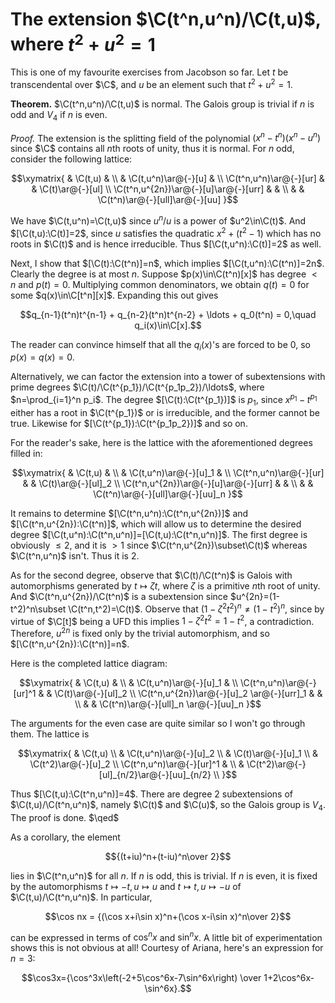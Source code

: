 # The extension $\C(t^n,u^n)/\C(t,u)$, where $t^2+u^2=1$


This is one of my favourite exercises from Jacobson so far. Let $t$ be
transcendental over $\C$, and $u$ be an element such that $t^2+u^2=1$.

**Theorem.** $\C(t^n,u^n)/\C(t,u)$ is normal. The Galois group is
  trivial if $n$ is odd and $V_4$ if $n$ is even.

*Proof.* The extension is the splitting field of the polynomial
 $(x^n-t^n)(x^n-u^n)$ since $\C$ contains all $n$th roots of unity,
 thus it is normal. For $n$ odd, consider the following lattice:

$$\xymatrix{
& \C(t,u) & \\
& \C(t,u^n)\ar@{-}[u] & \\
\C(t^n,u^n)\ar@{-}[ur] & & \C(t)\ar@{-}[ul] \\
\C(t^n,u^{2n})\ar@{-}[u]\ar@{-}[urr] & & \\
& & \C(t^n)\ar@{-}[ull]\ar@{-}[uu]
}$$

We have $\C(t,u^n)=\C(t,u)$ since $u^n/u$ is a power of
$u^2\in\C(t)$. And $[\C(t,u):\C(t)]=2$, since $u$ satisfies the
quadratic $x^2+(t^2-1)$ which has no roots in $\C(t)$ and is hence
irreducible. Thus $[\C(t,u^n):\C(t)]=2$ as well.

Next, I show that $[\C(t):\C(t^n)]=n$, which implies
$[\C(t,u^n):\C(t^n)]=2n$. Clearly the degree is at most $n$. Suppose
$p(x)\in\C(t^n)[x]$ has degree $<n$ and $p(t)=0$. Multiplying common
denominators, we obtain $q(t)=0$ for some
$q(x)\in\C[t^n][x]$. Expanding this out gives

$$q_{n-1}(t^n)t^{n-1} + q_{n-2}(t^n)t^{n-2} + \ldots + q_0(t^n) =
0,\quad q_i(x)\in\C[x].$$

The reader can convince himself that all the $q_i(x)$'s are forced to
be 0, so $p(x)=q(x)=0$.

Alternatively, we can factor the extension into a tower of
subextensions with prime degrees
$\C(t)/\C(t^{p_1})/\C(t^{p_1p_2})/\ldots$, where $n=\prod_{i=1}^n
p_i$. The degree $[\C(t):\C(t^{p_1})]$ is $p_1$, since
$x^{p_1}-t^{p_1}$ either has a root in $\C(t^{p_1})$ or is
irreducible, and the former cannot be true. Likewise for
$[\C(t^{p_1}):\C(t^{p_1p_2})]$ and so on.

For the reader's sake, here is the lattice with the aforementioned
degrees filled in:

$$\xymatrix{
& \C(t,u) & \\
& \C(t,u^n)\ar@{-}[u]_1 & \\
\C(t^n,u^n)\ar@{-}[ur] & & \C(t)\ar@{-}[ul]_2 \\
\C(t^n,u^{2n})\ar@{-}[u]\ar@{-}[urr] & & \\
& & \C(t^n)\ar@{-}[ull]\ar@{-}[uu]_n
}$$

It remains to determine $[\C(t^n,u^n):\C(t^n,u^{2n})]$ and
$[\C(t^n,u^{2n}):\C(t^n)]$, which will allow us to determine the
desired degree $[\C(t,u^n):\C(t^n,u^n)]=[\C(t,u):\C(t^n,u^n)]$. The
first degree is obviously $\le2$, and it is $>1$ since
$\C(t^n,u^{2n})\subset\C(t)$ whereas $\C(t^n,u^n)$ isn't. Thus it is
2.

As for the second degree, observe that $\C(t)/\C(t^n)$ is Galois with
automorphisms generated by $t\mapsto \zeta t$, where $\zeta$ is a
primitive $n$th root of unity. And $\C(t^n,u^{2n})/\C(t^n)$ is a
subextension since $u^{2n}=(1-t^2)^n\subset \C(t^n,t^2)=\C(t)$.
Observe that $(1-\zeta^2 t^2)^n \neq (1-t^2)^n$, since by virtue of
$\C[t]$ being a UFD this implies $1-\zeta^2t^2 = 1-t^2$, a
contradiction. Therefore, $u^{2n}$ is fixed only by the trivial
automorphism, and so $[\C(t^n,u^{2n}):\C(t^n)]=n$.

Here is the completed lattice diagram:

$$\xymatrix{
& \C(t,u) & \\
& \C(t,u^n)\ar@{-}[u]_1 & \\
\C(t^n,u^n)\ar@{-}[ur]^1 & & \C(t)\ar@{-}[ul]_2 \\
\C(t^n,u^{2n})\ar@{-}[u]_2 \ar@{-}[urr]_1 & & \\
& & \C(t^n)\ar@{-}[ull]_n \ar@{-}[uu]_n
}$$

The arguments for the even case are quite similar so I won't go
through them. The lattice is

$$\xymatrix{
& \C(t,u) \\
& \C(t,u^n)\ar@{-}[u]_2 \\
& \C(t)\ar@{-}[u]_1 \\
& \C(t^2)\ar@{-}[u]_2 \\
\C(t^n,u^n)\ar@{-}[ur]^1 & \\
& \C(t^2)\ar@{-}[ul]_{n/2}\ar@{-}[uu]_{n/2} \\
}$$

Thus $[\C(t,u):\C(t^n,u^n)]=4$. There are degree 2 subextensions of
$\C(t,u)/\C(t^n,u^n)$, namely $\C(t)$ and $\C(u)$, so the Galois group
is $V_4$. The proof is done. $\qed$

As a corollary, the element

$${(t+iu)^n+(t-iu)^n\over 2}$$

lies in $\C(t^n,u^n)$ for all $n$. If $n$ is odd, this is trivial. If
$n$ is even, it is fixed by the automorphisms $t\mapsto -t, u\mapsto
u$ and $t\mapsto t, u\mapsto -u$ of $\C(t,u)/\C(t^n,u^n)$. In
particular,

$$\cos nx = {(\cos x+i\sin x)^n+(\cos x-i\sin x)^n\over 2}$$

can be expressed in terms of $\cos^n x$ and $\sin^n x$. A little bit
of experimentation shows this is not obvious at all! Courtesy of
Ariana, here's an expression for $n=3$:

$$\cos3x={\cos^3x\left(-2+5\cos^6x-7\sin^6x\right) \over
1+2\cos^6x-\sin^6x}.$$